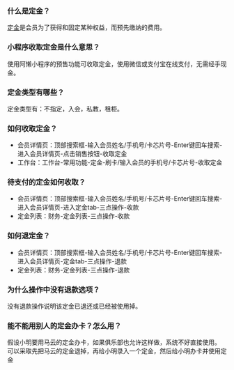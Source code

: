 ### 什么是定金？

[定金](https://alanfit.github.io/AlanHelpDoc/阿懒工作室版本/基本概念/定金)是会员为了获得和固定某种权益，而预先缴纳的费用。

### 小程序收取定金是什么意思？

使用阿懒小程序的预售功能可收取定金，使用微信或支付宝在线支付，无需经手现金。

### 定金类型有哪些？

定金类型有：不指定，入会，私教，租柜。

### 如何收取定金？

- 会员详情页：顶部搜索框-输入会员姓名/手机号/卡芯片号-Enter键回车搜索-进入会员详情页-点击销售按钮-收取定金
- 工作台：工作台-常用功能-定金-刷卡/输入会员的手机号/卡芯片号-收取定金

### 待支付的定金如何收取？

- 会员详情页：顶部搜索框-输入会员姓名/手机号/卡芯片号-Enter键回车搜索-进入会员详情页-进入定金tab-三点操作-收款
- 定金列表：财务-定金列表-三点操作-收款

### 如何退定金？

- 会员详情页：顶部搜索框-输入会员姓名/手机号/卡芯片号-Enter键回车搜索-进入会员详情页-定金tab-三点操作-退款
- 定金列表：财务-定金列表-三点操作-退款

### 为什么操作中没有退款选项？

没有退款操作说明该定金已退还或已经被使用掉。

### 能不能用别人的定金办卡？怎么用？

假设小明要用马云的定金办卡，如果俱乐部也允许这样做，系统不好直接使用。
可以采取先把马云的定金退掉，再给小明录入一个定金，然后给小明办卡并使用定金

